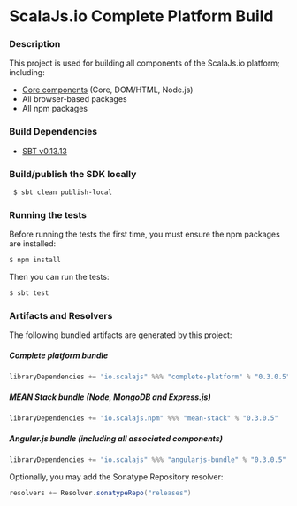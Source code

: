 ScalaJs.io Complete Platform Build
===================================

### Description

This project is used for building all components of the ScalaJs.io platform; including:

* [Core components](https://github.com/scalajs-io/scalajs.io) (Core, DOM/HTML, Node.js)
* All browser-based packages
* All npm packages

### Build Dependencies

* [SBT v0.13.13](http://www.scala-sbt.org/download.html)

### Build/publish the SDK locally

```bash
 $ sbt clean publish-local
```

### Running the tests

Before running the tests the first time, you must ensure the npm packages are installed:

```bash
$ npm install
```

Then you can run the tests:

```bash
$ sbt test
```

### Artifacts and Resolvers

The following bundled artifacts are generated by this project: 

##### Complete platform bundle

```sbt
libraryDependencies += "io.scalajs" %%% "complete-platform" % "0.3.0.5"
```
##### MEAN Stack bundle (Node, MongoDB and Express.js)

```sbt
libraryDependencies += "io.scalajs.npm" %%% "mean-stack" % "0.3.0.5"
```

##### Angular.js bundle (including all associated components)

```sbt
libraryDependencies += "io.scalajs" %%% "angularjs-bundle" % "0.3.0.5"
```

Optionally, you may add the Sonatype Repository resolver:

```sbt   
resolvers += Resolver.sonatypeRepo("releases") 
```